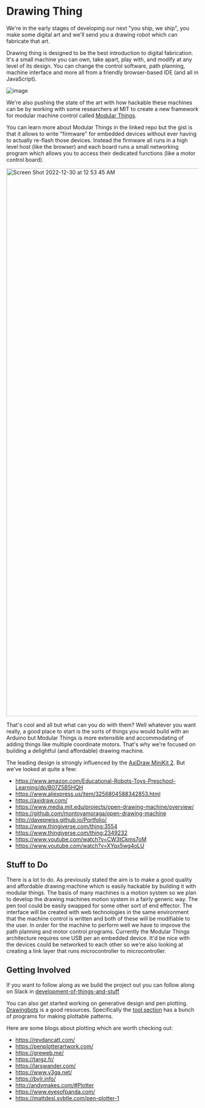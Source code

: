# Drawing Thing

We're in the early stages of developing our next "you ship, we ship", you make some digital art and we'll send you a drawing robot which can fabricate that art. 

Drawing thing is designed to be the best introduction to digital fabrication. It's a small machine you can own, take apart, play with, and modify at any level of its design. You can change the control software, path planning, machine interface and more all from a friendly browser-based IDE (and all in JavaScript).

![image](https://user-images.githubusercontent.com/27078897/210051827-ec3f2719-cfe1-448b-9c77-6a50a4dd31cd.png)

We're also pushing the state of the art with how hackable these machines can be by working with some researchers at MIT to create a new framework for modular machine control called [Modular Things](https://github.com/modular-things/modular-things
). 

You can learn more about Modular Things in the linked repo but the gist is that it allows to write "firmware" for embedded devices without ever having to actually re-flash those devices. Instead the firmware all runs in a high level host (like the browser) and each board runs a small networking program which allows you to access their dedicated functions (like a motor control board).   

<img width="1437" alt="Screen Shot 2022-12-30 at 12 53 45 AM" src="https://user-images.githubusercontent.com/27078897/210052343-8938f17c-c92b-4b83-9663-519fa1a02fe5.png">

That's cool and all but what can you do with them? Well whatever you want really, a good place to start is the sorts of things you would build with an Arduino but Modular Things is more extensible and accommodating of adding things like multiple
coordinate motors. That's why we're focused on building a delightful (and affordable) drawing machine. 

The leading design is strongly influenced by the [AxiDraw MiniKit 2](https://cdn.evilmadscientist.com/dl/ad/public/AxiDraw_MiniKit_v2.5b.pdf). But we've looked at quite a few:

- https://www.amazon.com/Educational-Robots-Toys-Preschool-Learning/dp/B07Z5B5HQH
- https://www.aliexpress.us/item/3256804588342853.html
- https://axidraw.com/
- https://www.media.mit.edu/projects/open-drawing-machine/overview/
- https://github.com/montoyamoraga/open-drawing-machine
- http://davepreiss.github.io/Portfolio/
- https://www.thingiverse.com/thing:3554
- https://www.thingiverse.com/thing:2349232
- https://www.youtube.com/watch?v=CW3tCkms7oM
- https://www.youtube.com/watch?v=XYqx5wg4oLU

## Stuff to Do

There is a lot to do. As previously stated the aim is to make a good quality and affordable drawing machine which is easily hackable by building it with modular things. The basis of many machines is a motion system so we plan to develop the drawing machines motion system in a fairly generic way. The pen tool could be easily swapped for some other sort of end effector. The interface will be created with web technologies in the same environment that the machine control is written and both of these will be modifiable to the user. In order for the machine to perform well we have to improve the path planning and motor control programs. Currently the Modular Things architecture requires one USB per an embedded device. It'd be nice with the devices could be networked to each other so we're also looking at creating a link layer that runs microcontroller to microcontroller.

## Getting Involved

If you want to follow along as we build the project out you can follow along on Slack in [development-of-things-and-stuff](https://app.slack.com/client/T0266FRGM/C04GCH8A91D/thread/C04GCH8A91D-1672275851.810779)

You can also get started working on generative design and pen plotting. [Drawingbots](https://drawingbots.net/) is a good resources. Specifically the [tool section](https://drawingbots.net/knowledge/tools) has a bunch of programs for making plottable patterns.

Here are some blogs about plotting which are worth checking out:

- https://revdancatt.com/
- https://penplotterartwork.com/
- https://greweb.me/
- https://targz.fr/
- https://larswander.com/
- https://www.v3ga.net/
- https://bylr.info/
- http://andymakes.com/#Plotter
- https://www.eyesofpanda.com/
- https://mattdesl.svbtle.com/pen-plotter-1

